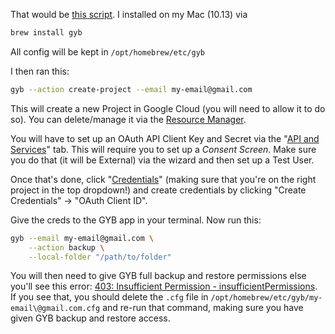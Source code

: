 That would be [this script](https://github.com/GAM-team/got-your-back). I installed on my Mac (10.13) via

```bash
brew install gyb
```

All config will be kept in `/opt/homebrew/etc/gyb`

I then ran this:

```bash
gyb --action create-project --email my-email@gmail.com
```

This will create a new Project in Google Cloud (you will need to allow it to do so). You can delete/manage it via the [Resource Manager](https://console.cloud.google.com/cloud-resource-manager).

You will have to set up an OAuth API Client Key and Secret via the "[API and Services](https://console.cloud.google.com/apis/dashboard)" tab. This will require you to set up a _Consent Screen_. Make sure you do that (it will be External) via the wizard and then set up a Test User.

Once that's done, click "[Credentials](https://console.cloud.google.com/apis/credentials)" (making sure that you're on the right project in the top dropdown!) and create credentials by clicking "Create Credentials" &rarr; "OAuth Client ID".

Give the creds to the GYB app in your terminal. Now run this:

```bash
gyb --email my-email@gmail.com \
    --action backup \
    --local-folder "/path/to/folder"
```

You will then need to give GYB full backup and restore permissions else you'll see this error: [403: Insufficient Permission - insufficientPermissions](https://github.com/GAM-team/got-your-back/issues/112). If you see that, you should delete the `.cfg` file in `/opt/homebrew/etc/gyb/my-email\@gmail.com.cfg` and re-run that command, making sure you have given GYB backup and restore access.
